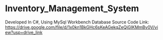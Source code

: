 # Inventory_Management_System
Developed In C#, Using MySql Workbench Database
Source Code Link: https://drive.google.com/file/d/1x0kn1BkGHc6sKeAGekqZeQjGIKMmBv0V/view?usp=drive_link
